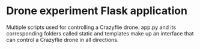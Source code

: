 # Drone experiment Flask application

Multiple scripts used for controlling a Crazyflie drone. app.py and its corresponding folders called static and templates make up an interface that can control a Crazyflie drone in all directions. 
